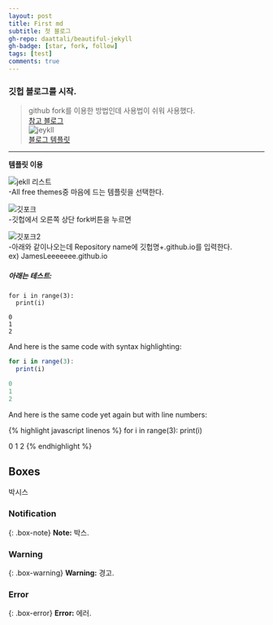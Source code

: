 ```yaml
---
layout: post
title: First md
subtitle: 첫 블로그
gh-repo: daattali/beautiful-jekyll
gh-badge: [star, fork, follow]
tags: [test]
comments: true
---
```


### 깃헙 블로그를 시작.
>github fork를 이용한 방법인데 사용법이 쉬워 사용했다.  
[참고 블로그](https://ahnslab.com/21-how-to-start-github-blog/)  
![jeykll](../assets/img/2023-06-28/jekyll.png)  
[블로그 템플릿](https://jekyllthemes.io/)

------
**템플릿 이용**

![jekll 리스트](../assets/img/2023-06-28/jekll_list.png)  
-All free themes중 마음에 드는 템플릿을 선택한다.

![깃포크](../assets/img/2023-06-28/git-fork.png)  
-깃헙에서 오른쪽 상단 fork버튼을 누르면

![깃포크2](../assets/img/2023-06-28/git-fork2.png)  
-아래와 같이나오는데 Repository name에 깃헙명+.github.io를 입력한다.  
ex) JamesLeeeeeee.github.io

##### 아래는 테스트:

~~~
for i in range(3):
  print(i)

0
1
2
~~~

And here is the same code with syntax highlighting:

```javascript
for i in range(3):
  print(i)

0
1
2
```

And here is the same code yet again but with line numbers:

{% highlight javascript linenos %}
for i in range(3):
  print(i)

0
1
2
{% endhighlight %}

## Boxes
박시스

### Notification

{: .box-note}
**Note:** 박스.

### Warning

{: .box-warning}
**Warning:** 경고.

### Error

{: .box-error}
**Error:** 에러.
